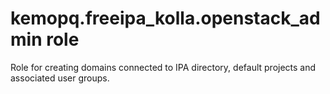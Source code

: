 # kemopq.freeipa_kolla.openstack_admin role
Role for creating domains connected to IPA directory, default projects and
associated user groups.
